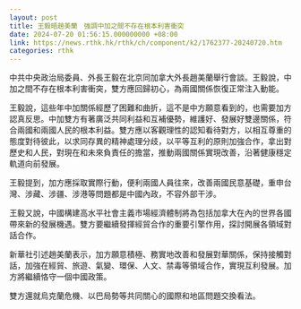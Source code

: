 ```yaml
---
layout: post
title: 王毅晤趙美蘭　強調中加之間不存在根本利害衝突
date: 2024-07-20 01:56:15.000000000 +08:00
link: https://news.rthk.hk/rthk/ch/component/k2/1762377-20240720.htm
categories: rthk
---
```


中共中央政治局委員、外長王毅在北京同加拿大外長趙美蘭舉行會談。王毅說，中加之間不存在根本利害衝突，雙方應回歸初心，為兩國關係恢復正常注入動能。

王毅說，這些年中加關係經歷了困難和曲折，這不是中方願意看到的，也需要加方認真反思。中加雙方有著廣泛共同利益和互補優勢，維護好、發展好雙邊關係，符合兩國和兩國人民的根本利益。雙方應以客觀理性的認知看待對方，以相互尊重的態度對待彼此，以求同存異的精神處理分歧，以平等互利的原則加強合作，拿出對歷史和人民，對現在和未來負責任的擔當，推動兩國關係實現改善，沿著健康穩定軌道向前發展。

王毅提到，加方應採取實際行動，便利兩國人員往來，改善兩國民意基礎，重申台灣、涉藏、涉疆、涉港等問題都是中國內政，不容外部干涉。

王毅又說，中國構建高水平社會主義市場經濟體制將為包括加拿大在內的世界各國帶來新的發展機遇。雙方要繼續發揮經貿合作的重要引擎作用，探討開展各領域對話合作。

新華社引述趙美蘭表示，加方願意積極、務實地改善和發展對華關係，保持接觸對話，加強在經貿、旅遊、氣變、環保、人文、禁毒等領域合作，實現互利發展。加方將繼續恪守一個中國政策。

雙方還就烏克蘭危機、以巴局勢等共同關心的國際和地區問題交換看法。
